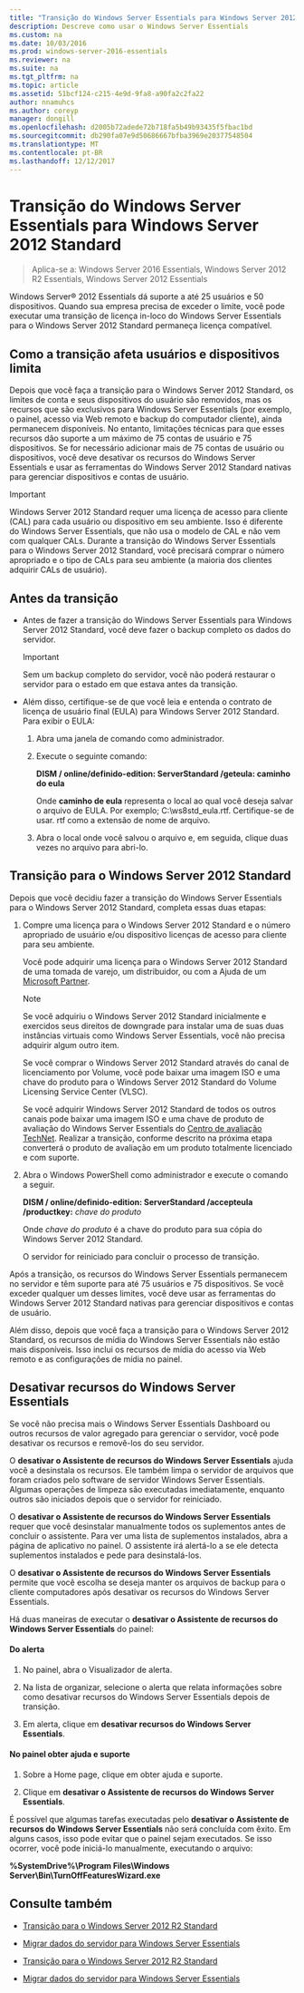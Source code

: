 ```yaml
---
title: "Transição do Windows Server Essentials para Windows Server 2012 Standard"
description: Descreve como usar o Windows Server Essentials
ms.custom: na
ms.date: 10/03/2016
ms.prod: windows-server-2016-essentials
ms.reviewer: na
ms.suite: na
ms.tgt_pltfrm: na
ms.topic: article
ms.assetid: 51bcf124-c215-4e9d-9fa8-a90fa2c2fa22
author: nnamuhcs
ms.author: coreyp
manager: dongill
ms.openlocfilehash: d2005b72adede72b718fa5b49b93435f5fbac1bd
ms.sourcegitcommit: db290fa07e9d50686667bfba3969e20377548504
ms.translationtype: MT
ms.contentlocale: pt-BR
ms.lasthandoff: 12/12/2017
---
```

# <a name="transition-from-windows-server-essentials-to-windows-server-2012-standard"></a>Transição do Windows Server Essentials para Windows Server 2012 Standard

>Aplica-se a: Windows Server 2016 Essentials, Windows Server 2012 R2 Essentials, Windows Server 2012 Essentials

 Windows Server® 2012 Essentials dá suporte a até 25 usuários e 50 dispositivos. Quando sua empresa precisa de exceder o limite, você pode executar uma transição de licença in-loco do Windows Server Essentials para o Windows Server 2012 Standard permaneça licença compatível.  
  
## <a name="how-the-transition-affects-user-and-device-limits"></a>Como a transição afeta usuários e dispositivos limita  
 Depois que você faça a transição para o Windows Server 2012 Standard, os limites de conta e seus dispositivos do usuário são removidos, mas os recursos que são exclusivos para Windows Server Essentials (por exemplo, o painel, acesso via Web remoto e backup do computador cliente), ainda permanecem disponíveis. No entanto, limitações técnicas para que esses recursos dão suporte a um máximo de 75 contas de usuário e 75 dispositivos. Se for necessário adicionar mais de 75 contas de usuário ou dispositivos, você deve desativar os recursos do Windows Server Essentials e usar as ferramentas do Windows Server 2012 Standard nativas para gerenciar dispositivos e contas de usuário.  
  
> [!IMPORTANT]
>   Windows Server 2012 Standard requer uma licença de acesso para cliente (CAL) para cada usuário ou dispositivo em seu ambiente. Isso é diferente do Windows Server Essentials, que não usa o modelo de CAL e não vem com qualquer CALs.  Durante a transição do Windows Server Essentials para o Windows Server 2012 Standard, você precisará comprar o número apropriado e o tipo de CALs para seu ambiente (a maioria dos clientes adquirir CALs de usuário).  
  
## <a name="before-the-transition"></a>Antes da transição  
  
-   Antes de fazer a transição do Windows Server Essentials para Windows Server 2012 Standard, você deve fazer o backup completo os dados do servidor.  
  
    > [!IMPORTANT]
    >  Sem um backup completo do servidor, você não poderá restaurar o servidor para o estado em que estava antes da transição.  
  
-   Além disso, certifique-se de que você leia e entenda o contrato de licença de usuário final (EULA) para Windows Server 2012 Standard. Para exibir o EULA:  
  
    1.  Abra uma janela de comando como administrador.  
  
    2.  Execute o seguinte comando:  
  
         **DISM / online/definido-edition: ServerStandard /geteula: caminho do eula**  
  
         Onde **caminho de eula** representa o local ao qual você deseja salvar o arquivo de EULA. Por exemplo; C:\ws8std_eula.rtf.  Certifique-se de usar. rtf como a extensão de nome de arquivo.  
  
    3.  Abra o local onde você salvou o arquivo e, em seguida, clique duas vezes no arquivo para abri-lo.  
  
## <a name="transition-to--windows-server-2012-standard"></a>Transição para o Windows Server 2012 Standard  
 Depois que você decidiu fazer a transição do Windows Server Essentials para o Windows Server 2012 Standard, completa essas duas etapas:  
  
1.  Compre uma licença para o Windows Server 2012 Standard e o número apropriado de usuário e/ou dispositivo licenças de acesso para cliente para seu ambiente.  
  
     Você pode adquirir uma licença para o Windows Server 2012 Standard de uma tomada de varejo, um distribuidor, ou com a Ajuda de um [Microsoft Partner](https://pinpoint.microsoft.com/SelectCulture.aspx).  
  
    > [!NOTE]
    >  Se você adquiriu o Windows Server 2012 Standard inicialmente e exercidos seus direitos de downgrade para instalar uma de suas duas instâncias virtuais como Windows Server Essentials, você não precisa adquirir algum outro item.  
    >   
    >  Se você comprar o Windows Server 2012 Standard através do canal de licenciamento por Volume, você pode baixar uma imagem ISO e uma chave do produto para o Windows Server 2012 Standard do Volume Licensing Service Center (VLSC).  
    >   
    >  Se você adquirir Windows Server 2012 Standard de todos os outros canais pode baixar uma imagem ISO e uma chave de produto de avaliação do Windows Server Essentials do [Centro de avaliação TechNet](https://technet.microsoft.com/evalcenter/jj659306.aspx). Realizar a transição, conforme descrito na próxima etapa converterá o produto de avaliação em um produto totalmente licenciado e com suporte.  
  
2.  Abra o Windows PowerShell como administrador e execute o comando a seguir.  
  
     **DISM / online/definido-edition: ServerStandard /accepteula /productkey:** *chave do produto*  
  
     Onde *chave do produto* é a chave do produto para sua cópia do Windows Server 2012 Standard.  
  
     O servidor for reiniciado para concluir o processo de transição.  
  
 Após a transição, os recursos do Windows Server Essentials permanecem no servidor e têm suporte para até 75 usuários e 75 dispositivos. Se você exceder qualquer um desses limites, você deve usar as ferramentas do Windows Server 2012 Standard nativas para gerenciar dispositivos e contas de usuário.  
  
 Além disso, depois que você faça a transição para o Windows Server 2012 Standard, os recursos de mídia do Windows Server Essentials não estão mais disponíveis. Isso inclui os recursos de mídia do acesso via Web remoto e as configurações de mídia no painel.  
  
## <a name="turn-off--windows-server-essentials-features"></a>Desativar recursos do Windows Server Essentials  
 Se você não precisa mais o Windows Server Essentials Dashboard ou outros recursos de valor agregado para gerenciar o servidor, você pode desativar os recursos e removê-los do seu servidor.  
  
 O **desativar o Assistente de recursos do Windows Server Essentials** ajuda você a desinstala os recursos. Ele também limpa o servidor de arquivos que foram criados pelo software de servidor Windows Server Essentials.  Algumas operações de limpeza são executadas imediatamente, enquanto outros são iniciados depois que o servidor for reiniciado.  
  
 O **desativar o Assistente de recursos do Windows Server Essentials** requer que você desinstalar manualmente todos os suplementos antes de concluir o assistente. Para ver uma lista de suplementos instalados, abra a página de aplicativo no painel. O assistente irá alertá-lo a se ele detecta suplementos instalados e pede para desinstalá-los.  
  
 O **desativar o Assistente de recursos do Windows Server Essentials** permite que você escolha se deseja manter os arquivos de backup para o cliente computadores após desativar os recursos do Windows Server Essentials.  
  
 Há duas maneiras de executar o **desativar o Assistente de recursos do Windows Server Essentials** do painel:  
  
#### <a name="from-the-alert"></a>Do alerta  
  
1.  No painel, abra o Visualizador de alerta.  
  
2.  Na lista de organizar, selecione o alerta que relata informações sobre como desativar recursos do Windows Server Essentials depois de transição.  
  
3.  Em alerta, clique em **desativar recursos do Windows Server Essentials**.  
  
#### <a name="from-the-get-help-and-support-pane"></a>No painel obter ajuda e suporte  
  
1.  Sobre a Home page, clique em obter ajuda e suporte.  
  
2.  Clique em **desativar o Assistente de recursos do Windows Server Essentials**.  
  
 É possível que algumas tarefas executadas pelo **desativar o Assistente de recursos do Windows Server Essentials** não será concluída com êxito. Em alguns casos, isso pode evitar que o painel sejam executados. Se isso ocorrer, você pode iniciá-lo manualmente, executando o arquivo:  
  
 **%SystemDrive%\Program Files\Windows Server\Bin\TurnOffFeaturesWizard.exe**  
  
## <a name="see-also"></a>Consulte também  
  

-   [Transição para o Windows Server 2012 R2 Standard](Transition-from-Windows-Server-2012-R2-Essentials-to-Windows-Server-2012-R2-Standard.md)  
  
-   [Migrar dados do servidor para Windows Server Essentials](Migrate-Server-Data-to-Windows-Server-Essentials.md)

-   [Transição para o Windows Server 2012 R2 Standard](../migrate/Transition-from-Windows-Server-2012-R2-Essentials-to-Windows-Server-2012-R2-Standard.md)  
  
-   [Migrar dados do servidor para Windows Server Essentials](../migrate/Migrate-Server-Data-to-Windows-Server-Essentials.md)

